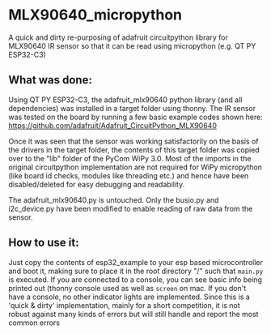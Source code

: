 # MLX90640_micropython
A quick and dirty re-purposing of adafruit circuitpython library for MLX90640 IR sensor so that it can be read using micropython (e.g. QT PY ESP32-C3)

## What was done:
Using QT PY ESP32-C3, the adafruit_mlx90640 python library (and all dependencies) was installed in a target folder using thonny. The IR sensor was tested on the board by running a few basic example codes shown here: https://github.com/adafruit/Adafruit_CircuitPython_MLX90640

Once it was seen that the sensor was working satisfactorily on the basis of the drivers in the target folder, the contents of this target folder was copied over to the "lib" folder of the PyCom WiPy 3.0. Most of the imports in the original circuitpython implementation are not required for WiPy micropython (like board id checks, modules like threading etc.) and hence have been disabled/deleted for easy debugging and readability. 

The adafruit_mlx90640.py is untouched. Only the busio.py and i2c_device.py have been modified to enable reading of raw data from the sensor.

## How to use it:
Just copy the contents of esp32_example to your esp based microcontroller and boot it, making sure to place it in the root directory "/" such that `main.py` is executed. If you are connected to a console, you can see basic info being printed out (thonny console used as well as `screen` on mac. If you don't have a console, no other indicator lights are implemented.
Since this is a 'quick & dirty' implementation, mainly for a short competition, it is not robust against many kinds of errors but will still handle and report the most common errors
